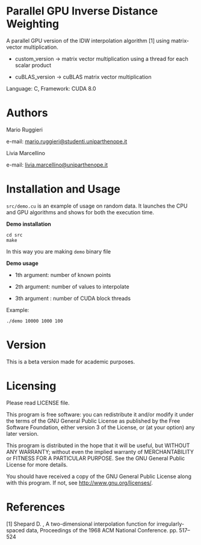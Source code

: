 # Parallel GPU Inverse Distance Weighting
A parallel GPU version of the IDW interpolation algorithm [1] using matrix-vector multiplication.

* custom_version -> matrix vector multiplication using a thread for each scalar product

* cuBLAS_version -> cuBLAS matrix vector multiplication

Language: C, Framework: CUDA 8.0 

# Authors
Mario Ruggieri

e-mail: mario.ruggieri@studenti.uniparthenope.it

Livia Marcellino

e-mail: livia.marcellino@uniparthenope.it
  
# Installation and Usage 

`src/demo.cu` is an example of usage on random data. It launches the CPU and GPU algorithms and shows for both the execution time.

**Demo installation**
  ```
  cd src
  make
  ```
In this way you are making `demo` binary file
	
**Demo usage**

* 1th argument: number of known points

* 2th argument: number of values to interpolate

* 3th argument : number of CUDA block threads

Example:

	./demo 10000 1000 100

# Version
This is a beta version made for academic purposes.
	
# Licensing
Please read LICENSE file.

This program is free software: you can redistribute it and/or modify
it under the terms of the GNU General Public License as published by
the Free Software Foundation, either version 3 of the License, or
(at your option) any later version.

This program is distributed in the hope that it will be useful,
but WITHOUT ANY WARRANTY; without even the implied warranty of
MERCHANTABILITY or FITNESS FOR A PARTICULAR PURPOSE.  See the
GNU General Public License for more details.

You should have received a copy of the GNU General Public License
along with this program.  If not, see <http://www.gnu.org/licenses/>.

# References
[1] Shepard D. , A two-dimensional interpolation function for irregularly-spaced data, Proceedings of the 1968 ACM National Conference. pp. 517–524 

